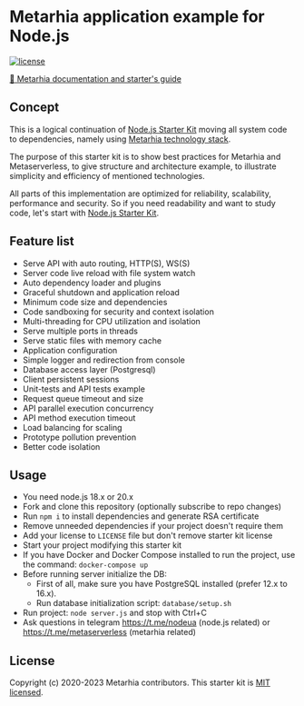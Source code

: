 # Metarhia application example for Node.js

[![license](https://img.shields.io/badge/license-MIT-blue.svg)](https://github.com/metarhia/Example/blob/master/LICENSE)

[🚀 Metarhia documentation and starter's guide](https://github.com/metarhia/Docs)

## Concept

This is a logical continuation of
[Node.js Starter Kit](https://github.com/HowProgrammingWorks/NodejsStarterKit)
moving all system code to dependencies, namely using
[Metarhia technology stack](https://github.com/metarhia).

<!--
You can begin development from this starter kit but having in mind future
production deployment and further moving application to
[Metaserverless cloud](https://github.com/Metaserverless) based on Metarhia
technology stack and Node.js.
-->

The purpose of this starter kit is to show best practices for Metarhia and
Metaserverless, to give structure and architecture example, to illustrate
simplicity and efficiency of mentioned technologies.

All parts of this implementation are optimized for reliability, scalability,
performance and security. So if you need readability and want to study code,
let's start with
[Node.js Starter Kit](https://github.com/HowProgrammingWorks/NodejsStarterKit).

## Feature list

- Serve API with auto routing, HTTP(S), WS(S)
- Server code live reload with file system watch
- Auto dependency loader and plugins
- Graceful shutdown and application reload
- Minimum code size and dependencies
- Code sandboxing for security and context isolation
- Multi-threading for CPU utilization and isolation
- Serve multiple ports in threads
- Serve static files with memory cache
- Application configuration
- Simple logger and redirection from console
- Database access layer (Postgresql)
- Client persistent sessions
- Unit-tests and API tests example
- Request queue timeout and size
- API parallel execution concurrency
- API method execution timeout
- Load balancing for scaling
- Prototype pollution prevention
- Better code isolation

## Usage

- You need node.js 18.x or 20.x
- Fork and clone this repository (optionally subscribe to repo changes)
- Run `npm i` to install dependencies and generate RSA certificate
- Remove unneeded dependencies if your project doesn't require them
- Add your license to `LICENSE` file but don't remove starter kit license
- Start your project modifying this starter kit
- If you have Docker and Docker Compose installed to run the project, use the command: `docker-compose up`
- Before running server initialize the DB:
  - First of all, make sure you have PostgreSQL installed (prefer 12.x to 16.x).
  - Run database initialization script: `database/setup.sh`
- Run project: `node server.js` and stop with Ctrl+C
- Ask questions in telegram https://t.me/nodeua (node.js related) or
  https://t.me/metaserverless (metarhia related)

## License

Copyright (c) 2020-2023 Metarhia contributors.
This starter kit is [MIT licensed](./LICENSE).
